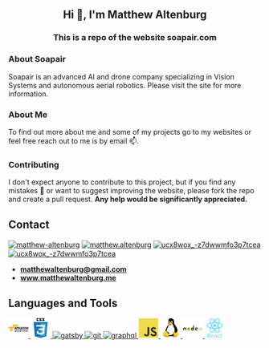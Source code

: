 <h2 align="center">Hi 👋, I'm Matthew Altenburg </h2>
<h3 align="center">This is a repo of the website soapair.com </h3>

<!-- ABOUT THE PROJECT -->
### About Soapair

Soapair is an advanced AI and drone company specializing in Vision Systems and autonomous aerial robotics. Please visit the site for more information.
 
### About Me
To find out more about me and some of my projects go to my websites or feel free reach out to me is by email 📫.  

<!-- CONTRIBUTING -->
### Contributing

I don't expect anyone to contribute to this project, but if you find any mistakes 🤦 or want to suggest improving the website, please fork the repo and create a pull request. **Any help would be significantly appreciated.**

<!-- CONTACT -->
## Contact

<p align="left">
<a href="https://linkedin.com/in/matthew-altenburg" target="_blank" rel="noopener noreferrer"><img align="center" src="https://raw.githubusercontent.com/rahuldkjain/github-profile-readme-generator/master/src/images/icons/Social/linked-in-alt.svg" alt="matthew-altenburg" height="30" width="40" /></a>
<a href="https://fb.com/matthew.altenburg" target="_blank" rel="noopener noreferrer"><img align="center" src="https://raw.githubusercontent.com/rahuldkjain/github-profile-readme-generator/master/src/images/icons/Social/facebook.svg" alt="matthew.altenburg" height="30" width="40" /></a>
<a href="https://www.youtube.com/channel/UCx8WoX_-z7DwwMfo3P7tcEA" target="_blank" rel="noopener noreferrer"><img align="center" src="https://raw.githubusercontent.com/rahuldkjain/github-profile-readme-generator/master/src/images/icons/Social/youtube.svg" alt="ucx8wox_-z7dwwmfo3p7tcea" height="30" width="40" /></a> <a href="https://github.com/matthewaltenburg" target="_blank" rel="noopener noreferrer"><img align="center" src="https://upload.wikimedia.org/wikipedia/commons/thumb/3/3f/Git_icon.svg/768px-Git_icon.svg.png" alt="ucx8wox_-z7dwwmfo3p7tcea" height="30" width="40" /></a>
</p>

 - **matthewaltenburg@gmail.com**
 - **www.matthewaltenburg.me**

## Languages and Tools
<a href="https://aws.amazon.com" target="_blank" rel="noopener noreferrer"> <img src="https://raw.githubusercontent.com/devicons/devicon/master/icons/amazonwebservices/amazonwebservices-original-wordmark.svg" alt="aws" width="40" height="40"/> </a> <a href="https://www.w3schools.com/css/" target="_blank" rel="noopener noreferrer"> <img src="https://raw.githubusercontent.com/devicons/devicon/master/icons/css3/css3-original-wordmark.svg" alt="css3" width="40" height="40"/> </a> <a href="https://www.gatsbyjs.com/" target="_blank" rel="noopener noreferrer"> <img src="https://www.vectorlogo.zone/logos/gatsbyjs/gatsbyjs-icon.svg" alt="gatsby" width="40" height="40"/> </a> <a href="https://git-scm.com/" target="_blank" rel="noopener noreferrer"> <img src="https://www.vectorlogo.zone/logos/git-scm/git-scm-icon.svg" alt="git" width="40" height="40"/> </a> <a href="https://graphql.org" target="_blank" rel="noopener noreferrer"> <img src="https://www.vectorlogo.zone/logos/graphql/graphql-icon.svg" alt="graphql" width="40" height="40"/> </a> <a href="https://developer.mozilla.org/en-US/docs/Web/JavaScript" target="_blank" rel="noopener noreferrer"> <img src="https://raw.githubusercontent.com/devicons/devicon/master/icons/javascript/javascript-original.svg" alt="javascript" width="40" height="40"/> </a> <a href="https://www.linux.org/" target="_blank" rel="noopener noreferrer"> <img src="https://raw.githubusercontent.com/devicons/devicon/master/icons/linux/linux-original.svg" alt="linux" width="40" height="40"/> </a> <a href="https://nodejs.org" target="_blank" rel="noopener noreferrer"> <img src="https://raw.githubusercontent.com/devicons/devicon/master/icons/nodejs/nodejs-original-wordmark.svg" alt="nodejs" width="40" height="40"/> </a> <a href="https://reactjs.org/" target="_blank" rel="noopener noreferrer"> <img src="https://raw.githubusercontent.com/devicons/devicon/master/icons/react/react-original-wordmark.svg" alt="react" width="40" height="40"/> </a> 
